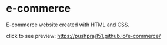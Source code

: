 # e-commerce
E-commerce website created with HTML and CSS.

click to see preview: https://pushpraj151.github.io/e-commerce/
